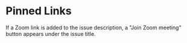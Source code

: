 # Pinned Links

If a Zoom link is added to the issue description, a "Join Zoom meeting" button appears under the issue title.
